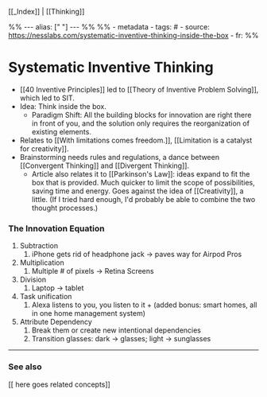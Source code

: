 
[[_Index]] | [[Thinking]]

%% ---
alias: [" "]
--- %%
%% - metadata
	- tags: #
	- source: https://nesslabs.com/systematic-inventive-thinking-inside-the-box
	- fr: 
%%

# Systematic Inventive Thinking
- [[40 Inventive Principles]] led to [[Theory of Inventive Problem Solving]], which led to SIT.
- Idea: Think inside the box. 
	- Paradigm Shift: All the building blocks for innovation are right there in front of you, and the solution only requires the reorganization of existing elements. 
- Relates to [[With limitations comes freedom.]], [[Limitation is a catalyst for creativity]].
- Brainstorming needs rules and regulations, a dance between [[Convergent Thinking]] and [[Divergent Thinking]].
	- Article also relates it to [[Parkinson's Law]]: ideas expand to fit the box that is provided. Much quicker to limit the scope of possibilities, saving time and energy. Goes against the idea of [[Creativity]], a little. (If I tried hard enough, I'd probably be able to combine the two thought processes.) 

### The Innovation Equation
1. Subtraction
	1. iPhone gets rid of headphone jack -> paves way for Airpod Pros
2. Multiplication
	1. Multiple # of pixels -> Retina Screens
3. Division
	1. Laptop -> tablet
4. Task unification
	1. Alexa listens to you, you listen to it + (added bonus: smart homes, all in one home management system)
5. Attribute Dependency
	1. Break them or create new intentional dependencies
	2. Transition glasses: dark -> glasses; light -> sunglasses

-------------
### See also
[[ here goes related concepts]]

